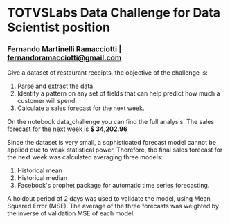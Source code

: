 # TOTVSLabs Data Challenge for Data Scientist position
### Fernando Martinelli Ramacciotti | fernandoramacciotti@gmail.com

Give a dataset of restaurant receipts, the objective of the challenge is:
1. Parse and extract the data.
2. Identify a pattern on any set of fields that can help predict how much a customer will spend.
3. Calculate a sales forecast for the next week.

On the notebook data_challenge you can find the full analysis. The sales forecast for the next week is **$ 34,202.96**

Since the dataset is very small, a sophisticated forecast model cannot be applied due to weak statistical power. Therefore, the final sales forecast for the next week was calculated averaging three models:
1. Historical mean
2. Historical median
3. Facebook's prophet package for automatic time series forecasting.

A holdout period of 2 days was used to validate the model, using Mean Squared Error (MSE). The average of the three forecasts was weighted by the inverse of validation MSE of each model.


